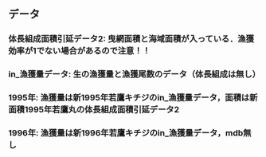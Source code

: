## データ  
### 体長組成面積引延データ2: 曳網面積と海域面積が入っている．漁獲効率が1でない場合があるので注意！！  
### in_漁獲量データ: 生の漁獲量と漁獲尾数のデータ（体長組成は無し）  
### 1995年: 漁獲量は新1995年若鷹キチジのin_漁獲量データ，面積は新面積1995年若鷹丸の体長組成面積引延データ2  
### 1996年: 漁獲量は新1996年若鷹キチジのin_漁獲量データ，mdb無し  